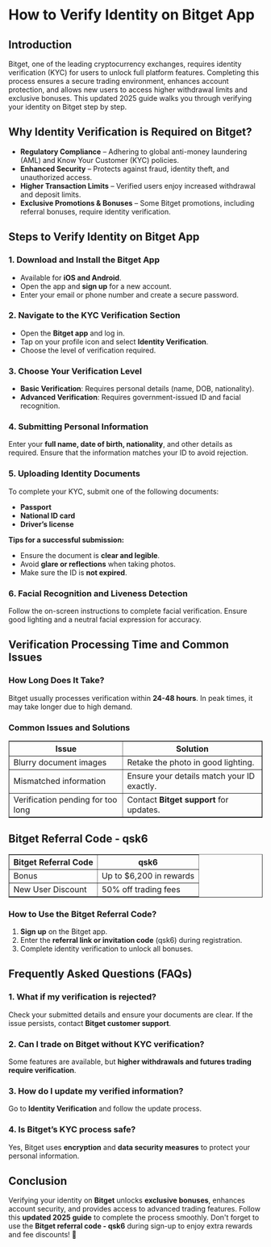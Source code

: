 <h1>How to Verify Identity on Bitget App</h1>
<h2>Introduction</h2>
<p>Bitget, one of the leading cryptocurrency exchanges, requires identity verification (KYC) for users to unlock full platform features. Completing this process ensures a secure trading environment, enhances account protection, and allows new users to access higher withdrawal limits and exclusive bonuses. This updated 2025 guide walks you through verifying your identity on Bitget step by step.</p>

<h2>Why Identity Verification is Required on Bitget?</h2>
<ul>
    <li><strong>Regulatory Compliance</strong> – Adhering to global anti-money laundering (AML) and Know Your Customer (KYC) policies.</li>
    <li><strong>Enhanced Security</strong> – Protects against fraud, identity theft, and unauthorized access.</li>
    <li><strong>Higher Transaction Limits</strong> – Verified users enjoy increased withdrawal and deposit limits.</li>
    <li><strong>Exclusive Promotions & Bonuses</strong> – Some Bitget promotions, including referral bonuses, require identity verification.</li>
</ul>

<h2>Steps to Verify Identity on Bitget App</h2>

<h3>1. Download and Install the Bitget App</h3>
<ul>
    <li>Available for <strong>iOS and Android</strong>.</li>
    <li>Open the app and <strong>sign up</strong> for a new account.</li>
    <li>Enter your email or phone number and create a secure password.</li>
</ul>

<h3>2. Navigate to the KYC Verification Section</h3>
<ul>
    <li>Open the <strong>Bitget app</strong> and log in.</li>
    <li>Tap on your profile icon and select <strong>Identity Verification</strong>.</li>
    <li>Choose the level of verification required.</li>
</ul>

<h3>3. Choose Your Verification Level</h3>
<ul>
    <li><strong>Basic Verification</strong>: Requires personal details (name, DOB, nationality).</li>
    <li><strong>Advanced Verification</strong>: Requires government-issued ID and facial recognition.</li>
</ul>

<h3>4. Submitting Personal Information</h3>
<p>Enter your <strong>full name, date of birth, nationality</strong>, and other details as required. Ensure that the information matches your ID to avoid rejection.</p>

<h3>5. Uploading Identity Documents</h3>
<p>To complete your KYC, submit one of the following documents:</p>
<ul>
    <li><strong>Passport</strong></li>
    <li><strong>National ID card</strong></li>
    <li><strong>Driver’s license</strong></li>
</ul>
<p><strong>Tips for a successful submission:</strong></p>
<ul>
    <li>Ensure the document is <strong>clear and legible</strong>.</li>
    <li>Avoid <strong>glare or reflections</strong> when taking photos.</li>
    <li>Make sure the ID is <strong>not expired</strong>.</li>
</ul>

<h3>6. Facial Recognition and Liveness Detection</h3>
<p>Follow the on-screen instructions to complete facial verification. Ensure good lighting and a neutral facial expression for accuracy.</p>

<h2>Verification Processing Time and Common Issues</h2>

<h3>How Long Does It Take?</h3>
<p>Bitget usually processes verification within <strong>24-48 hours</strong>. In peak times, it may take longer due to high demand.</p>

<h3>Common Issues and Solutions</h3>
<table border="1">
    <tr>
        <th>Issue</th>
        <th>Solution</th>
    </tr>
    <tr>
        <td>Blurry document images</td>
        <td>Retake the photo in good lighting.</td>
    </tr>
    <tr>
        <td>Mismatched information</td>
        <td>Ensure your details match your ID exactly.</td>
    </tr>
    <tr>
        <td>Verification pending for too long</td>
        <td>Contact <strong>Bitget support</strong> for updates.</td>
    </tr>
</table>

<h2>Bitget Referral Code - qsk6</h2>
<table border="1">
    <tr>
        <th>Bitget Referral Code</th>
        <th>qsk6</th>
    </tr>
    <tr>
        <td>Bonus</td>
        <td>Up to $6,200 in rewards</td>
    </tr>
    <tr>
        <td>New User Discount</td>
        <td>50% off trading fees</td>
    </tr>
</table>

<h3>How to Use the Bitget Referral Code?</h3>
<ol>
    <li><strong>Sign up</strong> on the Bitget app.</li>
    <li>Enter the <strong>referral link or invitation code</strong> (qsk6) during registration.</li>
    <li>Complete identity verification to unlock all bonuses.</li>
</ol>

<h2>Frequently Asked Questions (FAQs)</h2>

<h3>1. What if my verification is rejected?</h3>
<p>Check your submitted details and ensure your documents are clear. If the issue persists, contact <strong>Bitget customer support</strong>.</p>

<h3>2. Can I trade on Bitget without KYC verification?</h3>
<p>Some features are available, but <strong>higher withdrawals and futures trading require verification</strong>.</p>

<h3>3. How do I update my verified information?</h3>
<p>Go to <strong>Identity Verification</strong> and follow the update process.</p>

<h3>4. Is Bitget’s KYC process safe?</h3>
<p>Yes, Bitget uses <strong>encryption</strong> and <strong>data security measures</strong> to protect your personal information.</p>

<h2>Conclusion</h2>
<p>Verifying your identity on <strong>Bitget</strong> unlocks <strong>exclusive bonuses</strong>, enhances account security, and provides access to advanced trading features. Follow this <strong>updated 2025 guide</strong> to complete the process smoothly. Don't forget to use the <strong>Bitget referral code - qsk6</strong> during sign-up to enjoy extra rewards and fee discounts! 🚀</p>
